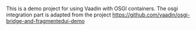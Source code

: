 This is a demo project for using Vaadin with OSGI containers. The osgi integration part is adapted from the project https://github.com/vaadin/osgi-bridge-and-fragmentedui-demo

